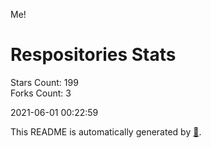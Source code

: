 Me!

# Respositories Stats
Stars Count: 199  
Forks Count: 3

2021-06-01 00:22:59  

This README is automatically generated by [🐰](https://github.com/rnitta/rnitta).
